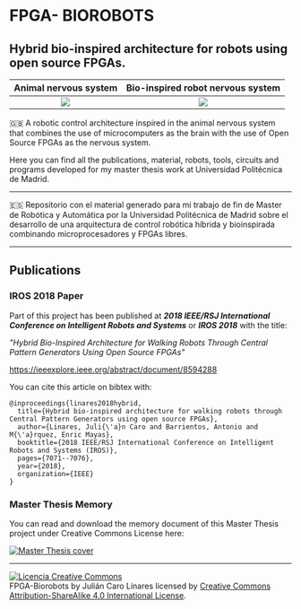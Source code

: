 # FPGA- BIOROBOTS

## Hybrid bio-inspired architecture for robots using open source FPGAs.


Animal nervous system             |  Bio-inspired robot nervous system
:-------------------------:|:-------------------------:
![](media/humannervoussystem.png)  |  ![](media/robotnervoussystem.png)



:gb: A robotic control architecture inspired in the animal nervous system that combines the use of microcomputers as the brain with the use of Open Source FPGAs as the nervous system.

Here you can find all the publications, material, robots, tools, circuits and programs developed for my master thesis work at Universidad Politécnica de Madrid.


***

:es: Repositorio con el material generado para mi trabajo de fin de Master de Robótica y Automática por la Universidad Politécnica de Madrid sobre el desarrollo de una arquitectura de control robótica híbrida y bioinspirada combinando microprocesadores y FPGAs libres.


***
## Publications

### IROS 2018 Paper

Part of this project has been published at **_2018 IEEE/RSJ International Conference on Intelligent Robots and Systems_** or **_IROS 2018_** with the title:

_"Hybrid Bio-Inspired Architecture for Walking Robots Through Central Pattern Generators Using Open Source FPGAs"_

https://ieeexplore.ieee.org/abstract/document/8594288

You can cite this article on bibtex with:

```
@inproceedings{linares2018hybrid,
  title={Hybrid bio-inspired architecture for walking robots through Central Pattern Generators using open source FPGAs},
  author={Linares, Juli{\'a}n Caro and Barrientos, Antonio and M{\'a}rquez, Enric Mayas},
  booktitle={2018 IEEE/RSJ International Conference on Intelligent Robots and Systems (IROS)},
  pages={7071--7076},
  year={2018},
  organization={IEEE}
}
```

### Master Thesis Memory

You can read and download the memory document of this Master Thesis project under Creative Commons License here:

<a href="https://github.com/jcarolinares/fpga-biorobots/blob/final-revision-cleaning/Thesis%20Memory/MasterThesis-BioInspiredrobotsOpenSourceFPGAs.pdf" target="_blank"><img src="https://github.com/jcarolinares/fpga-biorobots/blob/final-revision-cleaning/Thesis%20Memory/src/publiccover_small.png"
alt="Master Thesis cover" /></a>





***

<a rel="license" href="http://creativecommons.org/licenses/by-sa/4.0/"><img alt="Licencia Creative Commons" style="border-width:0" src="https://i.creativecommons.org/l/by-sa/4.0/88x31.png" /></a><br /><span xmlns:dct="http://purl.org/dc/terms/" property="dct:title">FPGA-Biorobots</span> by <span xmlns:cc="http://creativecommons.org/ns#" property="cc:attributionName">Julián Caro Linares</span> licensed by <a rel="license" href="http://creativecommons.org/licenses/by-sa/4.0/">Creative Commons Attribution-ShareAlike 4.0 International License</a>.<br /><br />
